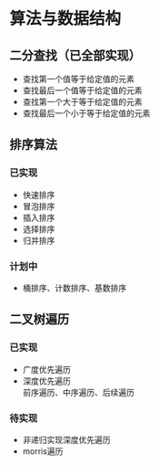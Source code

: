 # 算法与数据结构

## 二分查找（已全部实现）

* 查找第一个值等于给定值的元素
* 查找最后一个值等于给定值的元素
* 查找第一个大于等于给定值的元素
* 查找最后一个小于等于给定值的元素

## 排序算法

### 已实现

* 快速排序
* 冒泡排序
* 插入排序
* 选择排序
* 归并排序

### 计划中

* 桶排序、计数排序、基数排序

## 二叉树遍历

### 已实现

* 广度优先遍历
* 深度优先遍历  
    前序遍历、中序遍历、后续遍历

### 待实现
* 非递归实现深度优先遍历
* morris遍历
